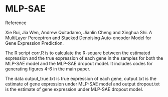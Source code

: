 # MLP-SAE

Reference 

Xie Rui, Jia Wen, Andrew Quitadamo, Jianlin Cheng and Xinghua Shi. A MultiLayer Perceptron and Stacked Denoising Auto-encoder Model for Gene Expression Prediction.




The R script corr.R is to calculate the R-square between the estimated expression and the true expression of each gene in the samples for both the MLP-SAE model and the MLP-SAE dropout model. 
It includes codes for generating figures 4-6 in the main paper.

The data output\_true.txt is true expression of each gene, output.txt is the estimate of gene expression under MLP-SAE model and output dropout.txt is the estimate of gene expression under MLP-SAE dropout model.
